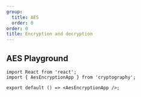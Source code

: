 ```yaml
---
group:
  title: AES
  order: 0
order: 0
title: Encryption and decryption
---
```


## AES Playground

```tsx
import React from 'react';
import { AesEncryptionApp } from 'cryptography';

export default () => <AesEncryptionApp />;
```

